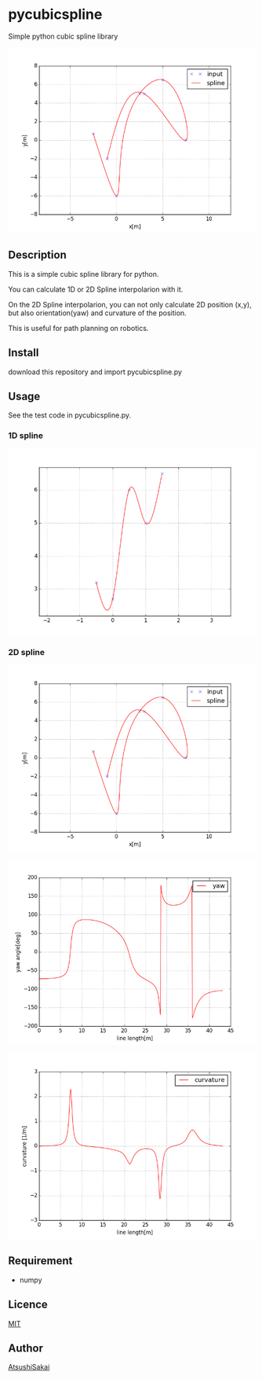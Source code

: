# pycubicspline
Simple python cubic spline library 

![1](https://github.com/AtsushiSakai/pycubicspline/blob/master/images/figure_1-2.png)

## Description

This is a simple cubic spline library for python.

You can calculate 1D or 2D Spline interpolarion with it.

On the 2D Spline interpolarion, you can not only calculate 2D position (x,y), but also orientation(yaw) and curvature of the position.

This is useful for path planning on robotics.

## Install

download this repository and import pycubicspline.py

## Usage

See the test code in pycubicspline.py.

### 1D spline


![1](https://github.com/AtsushiSakai/pycubicspline/blob/master/images/figure_1.png)

### 2D spline

![1](https://github.com/AtsushiSakai/pycubicspline/blob/master/images/figure_1-2.png)


![1](https://github.com/AtsushiSakai/pycubicspline/blob/master/images/figure_2.png)

![1](https://github.com/AtsushiSakai/pycubicspline/blob/master/images/figure_3.png)


## Requirement

- numpy

## Licence

[MIT](https://github.com/tcnksm/tool/blob/master/LICENCE)

## Author

[AtsushiSakai](https://github.com/AtsushiSakai)


